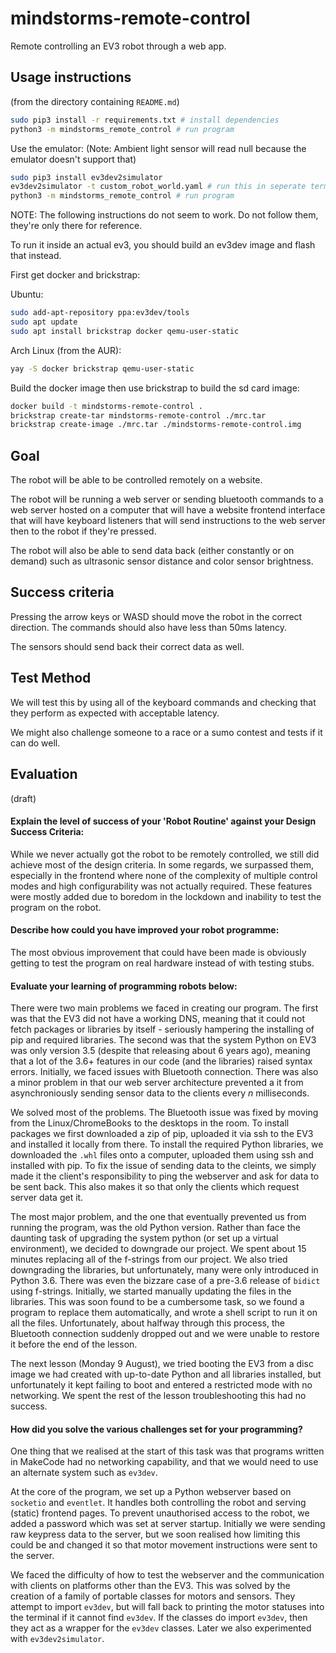 # mindstorms-remote-control

Remote controlling an EV3 robot through a web app.

## Usage instructions

(from the directory containing `README.md`)

```sh
sudo pip3 install -r requirements.txt # install dependencies
python3 -m mindstorms_remote_control # run program
```

Use the emulator: (Note: Ambient light sensor will read null because the emulator doesn't support that)

```sh
sudo pip3 install ev3dev2simulator
ev3dev2simulator -t custom_robot_world.yaml # run this in seperate terminal
python3 -m mindstorms_remote_control # run program
```

NOTE: The following instructions do not seem to work. Do not follow them, they're only there for reference.

To run it inside an actual ev3, you should build an ev3dev image and flash that instead.

First get docker and brickstrap:

Ubuntu:

```sh
sudo add-apt-repository ppa:ev3dev/tools
sudo apt update
sudo apt install brickstrap docker qemu-user-static
```

Arch Linux (from the AUR):

```sh
yay -S docker brickstrap qemu-user-static
```

Build the docker image then use brickstrap to build the sd card image:

```sh
docker build -t mindstorms-remote-control .
brickstrap create-tar mindstorms-remote-control ./mrc.tar
brickstrap create-image ./mrc.tar ./mindstorms-remote-control.img
```

## Goal

The robot will be able to be controlled remotely on a website.

The robot will be running a web server or sending bluetooth commands to a web server hosted on a computer that will have a website frontend interface that will have keyboard listeners that will send instructions to the web server then to the robot if they're pressed.

The robot will also be able to send data back (either constantly or on demand) such as ultrasonic sensor distance and color sensor brightness.

## Success criteria

Pressing the arrow keys or WASD should move the robot in the correct direction. The commands should also have less than 50ms latency.

The sensors should send back their correct data as well.

## Test Method

We will test this by using all of the keyboard commands and checking that they perform as expected with acceptable latency.

We might also challenge someone to a race or a sumo contest and tests if it can do well.

## Evaluation

(draft)

#### Explain the level of success of your 'Robot Routine' against your Design Success Criteria:

While we never actually got the robot to be remotely controlled, we still did achieve most of the design criteria. In some regards, we surpassed them, especially in the frontend where none of the complexity of multiple control modes and high configurability was not actually required. These features were mostly added due to boredom in the lockdown and inability to test the program on the robot.

#### Describe how could you have improved your robot programme:

The most obvious improvement that could have been made is obviously getting to test the program on real hardware instead of with testing stubs.

#### Evaluate your learning of programming robots below:

There were two main problems we faced in creating our program. The first was that the EV3 did not have a working DNS, meaning that it could not fetch packages or libraries by itself - seriously hampering the installing of pip and required libraries. The second was that the system Python on EV3 was only version 3.5 (despite that releasing about 6 years ago), meaning that a lot of the 3.6+ features in our code (and the libraries) raised syntax errors. Initially, we faced issues with Bluetooth connection. There was also a minor problem in that our web server architecture prevented a it from asynchroniously sending sensor data to the clients every *n* milliseconds.

We solved most of the problems. The Bluetooth issue was fixed by moving from the Linux/ChromeBooks to the desktops in the room. To install packages we first downloaded a zip of pip, uploaded it via ssh to the EV3 and installed it locally from there. To install the required Python libraries, we downloaded the `.whl` files onto a computer, uploaded them using ssh and installed with pip. To fix the issue of sending data to the cleints, we simply made it the client's responsibility to ping the webserver and ask for data to be sent back. This also makes it so that only the clients which request server data get it.

The most major problem, and the one that eventually prevented us from running the program, was the old Python version. Rather than face the daunting task of upgrading the system python (or set up a virtual environment), we decided to downgrade our project. We spent about 15 minutes replacing all of the f-strings from our project. We also tried downgrading the libraries, but unfortunately, many were only introduced in Python 3.6. There was even the bizzare case of a pre-3.6 release of `bidict` using f-strings. Initially, we started manually updating the files in the libraries. This was soon found to be a cumbersome task, so we found a program to replace them automatically, and wrote a shell script to run it on all the files. Unfortunately, about halfway through this process, the Bluetooth connection suddenly dropped out and we were unable to restore it before the end of the lesson.

The next lesson (Monday 9 August), we tried booting the EV3 from a disc image we had created with up-to-date Python and all libraries installed, but unfortunately it kept failing to boot and entered a restricted mode with no networking. We spent the rest of the lesson troubleshooting this had no success.

#### How did you solve the various challenges set for your programming?

One thing that we realised at the start of this task was that programs written in MakeCode had no networking capability, and that we would need to use an alternate system such as `ev3dev`.

At the core of the program, we set up a Python webserver based on `socketio` and `eventlet`. It handles both controlling the robot and serving (static) frontend pages. To prevent unauthorised access to the robot, we added a password which was set at server startup. Initially we were sending raw keypress data to the server, but we soon realised how limiting this could be and changed it so that motor movement instructions were sent to the server.

We faced the difficulty of how to test the webserver and the communication with clients on platforms other than the EV3. This was solved by the creation of a family of portable classes for motors and sensors. They attempt to import `ev3dev`, but will fall back to printing the motor statuses into the terminal if it cannot find `ev3dev`. If the classes do import `ev3dev`, then they act as a wrapper for the `ev3dev` classes. Later we also experimented with `ev3dev2simulator`.